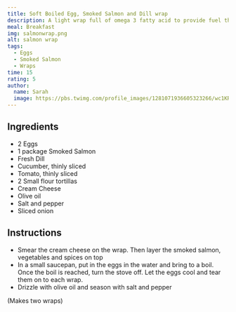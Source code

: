 ```yaml
---
title: Soft Boiled Egg, Smoked Salmon and Dill wrap
description: A light wrap full of omega 3 fatty acid to provide fuel through the day.
meal: Breakfast
img: salmonwrap.png
alt: salmon wrap
tags:
  - Eggs
  - Smoked Salmon
  - Wraps
time: 15
rating: 5
author:
  name: Sarah
  image: https://pbs.twimg.com/profile_images/1281071936605323266/wc1KRZLK_400x400.jpg
---
```


## Ingredients

- 2 Eggs
- 1 package Smoked Salmon
- Fresh Dill
- Cucumber, thinly sliced
- Tomato, thinly sliced
- 2 Small flour tortillas
- Cream Cheese
- Olive oil
- Salt and pepper
- Sliced onion

## Instructions

- Smear the cream cheese on the wrap. Then layer the smoked salmon, vegetables and spices on top
- In a small saucepan, put in the eggs in the water and bring to a boil. Once the boil is reached, turn the stove off. Let the eggs cool and tear them on to each wrap.
- Drizzle with olive oil and season with salt and pepper

(Makes two wraps)
